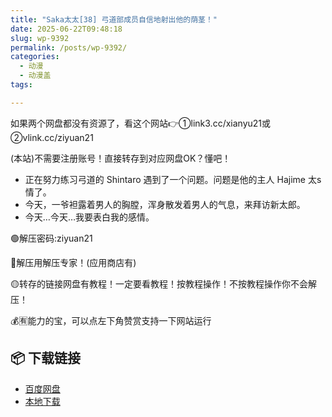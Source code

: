 ```yaml
---
title: "Saka太太[38] 弓道部成员自信地射出他的荫茎！"
date: 2025-06-22T09:48:18
slug: wp-9392
permalink: /posts/wp-9392/
categories:
  - 动漫
  - 动漫盖
tags:

---
```


如果两个网盘都没有资源了，看这个网站👉①link3.cc/xianyu21或②vlink.cc/ziyuan21

(本站)不需要注册账号！直接转存到对应网盘OK？懂吧！

*   正在努力练习弓道的 Shintaro 遇到了一个问题。问题是他的主人 Hajime 太s情了。
*   今天，一爷袒露着男人的胸膛，浑身散发着男人的气息，来拜访新太郎。
*   今天…今天…我要表白我的感情。

🟢解压密码:ziyuan21

🔵解压用解压专家！(应用商店有)

🟡转存的链接网盘有教程！一定要看教程！按教程操作！不按教程操作你不会解压！

💰🈶能力的宝，可以点左下角赞赏支持一下网站运行

## 📦 下载链接
- [百度网盘](https://blziyuan21.com/pay-download/9392?key=b1832e02e1&down_id=0)
- [本地下载](https://blziyuan21.com/pay-download/9392?key=b1832e02e1&down_id=1)

